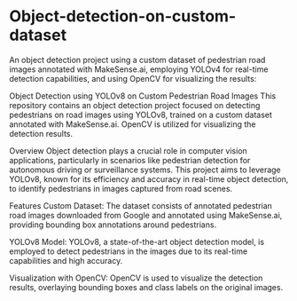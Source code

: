 # Object-detection-on-custom-dataset

An object detection project using a custom dataset of pedestrian road images annotated with MakeSense.ai, employing YOLOv4 for real-time detection capabilities, and using OpenCV for visualizing the results:

Object Detection using YOLOv8 on Custom Pedestrian Road Images
This repository contains an object detection project focused on detecting pedestrians on road images using YOLOv8, trained on a custom dataset annotated with MakeSense.ai. OpenCV is utilized for visualizing the detection results.

Overview
Object detection plays a crucial role in computer vision applications, particularly in scenarios like pedestrian detection for autonomous driving or surveillance systems. This project aims to leverage YOLOv8, known for its efficiency and accuracy in real-time object detection, to identify pedestrians in images captured from road scenes.

Features
Custom Dataset: The dataset consists of annotated pedestrian road images downloaded from Google and annotated using MakeSense.ai, providing bounding box annotations around pedestrians.

YOLOv8 Model: YOLOv8, a state-of-the-art object detection model, is employed to detect pedestrians in the images due to its real-time capabilities and high accuracy.

Visualization with OpenCV: OpenCV is used to visualize the detection results, overlaying bounding boxes and class labels on the original images.
